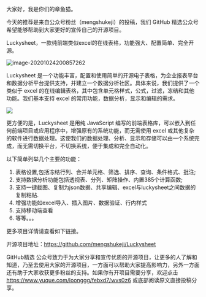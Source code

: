 大家好，我是你们的章鱼猫。

今天的推荐是来自公众号粉丝（mengshukeji）的投稿，我们 GitHub 精选公众号希望能够帮助到大家更好的宣传自己的开源项目。

Luckysheet，一款纯前端类似excel的在线表格，功能强大、配置简单、完全开源。

![image-20201024200857262](https://7465-test-3c9b5e-books-1301492295.tcb.qcloud.la/mac_github_images/compress_image-20201024200857262.png)

Luckysheet 是一个功能丰富，配置和使用简单的开源电子表格，为企业报表平台和数据分析平台提供支持，并建立一个数据分析社区。具体来说，我们提供了一个类似于 excel 的在线编辑表格，其中包含单元格样式，公式，过滤，冻结和其他功能。我们基本支持 excel 的常用功能，数据分析，显示和编辑的需求。

![](https://raw.githubusercontent.com/mengshukeji/Luckysheet/master/docs/.vuepress/public/img/LuckysheetDemo.gif)

更方便的是，Luckysheet 是用纯 JavaScript 编写的前端表格库，可以嵌入到任何前端项目或应用程序中，增强原有的系统功能，而无需使用 excel 或其他复杂的软件进行数据处理。这使我们的数据处理、分析、显示和存储可以由一个系统完成，而无需切换平台，不切换系统，便于集成和完全自动化。

以下简单列举几个主要的功能：

1. 表格设置,包括冻结行列、合并单元格、筛选、排序、查询、条件格式、批注;
2. 支持数据分析功能包括透视表、分列、矩阵操作、内置385个计算函数;
3. 支持一键截图、复制为json数据、共享编辑、excel与luckysheet之间数据的复制粘贴.
4. 增强功能如excel导入、插入图片、数据验证、行内样式
5. 支持移动端查看
6. 等等。。。

更多项目详情请查看如下链接。

开源项目地址：https://github.com/mengshukeji/Luckysheet

GitHub精选 公众号致力于为大家分享和宣传优质的开源项目，让更多的人了解和知道，乃至去使用大家的开源项目，一方面可以帮助大家提高影响力，另外一方面还有助于大家收获更多粉丝的支持。如果你有开项目需要分享，欢迎点击  https://www.yuque.com/loonggg/febxd7/wvs0z6  或底部阅读原文直接投稿分享。



